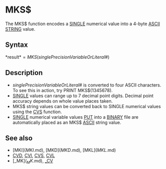 # MKS$

The MKS$ function encodes a [SINGLE](SINGLE.md) numerical value into a 4-byte [ASCII](ASCII.md) [STRING](STRING.md) value.

  

## Syntax

*result$* = MKS$(*singlePrecisionVariableOrLiteral#*)
  

## Description

* *singlePrecisionVariableOrLiteral#* is converted to four ASCII characters. To see this in action, try PRINT MKS$(1345678).
* [SINGLE](SINGLE.md) values can range up to 7 decimal point digits. Decimal point accuracy depends on whole value places taken.
* MKS$ string values can be converted back to SINGLE numerical values using the [CVS](CVS.md) function.
* [SINGLE](SINGLE.md) numerical variable values [PUT](PUT.md) into a [BINARY](BINARY.md) file are automatically placed as an MKS$ [ASCII](ASCII.md) string value.

  

## See also

* [MKI$](MKI$.md), [MKD$](MKD$.md), [MKL$](MKL$.md)
* [CVD](CVD.md), [CVI](CVI.md), [CVS](CVS.md), [CVL](CVL.md)
* [_MK$](_MK$.md), [_CV](_CV.md)

  
